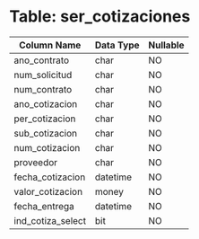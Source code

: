 # Table: ser_cotizaciones

| Column Name | Data Type | Nullable |
|-------------|-----------|----------|
| ano_contrato | char | NO |
| num_solicitud | char | NO |
| num_contrato | char | NO |
| ano_cotizacion | char | NO |
| per_cotizacion | char | NO |
| sub_cotizacion | char | NO |
| num_cotizacion | char | NO |
| proveedor | char | NO |
| fecha_cotizacion | datetime | NO |
| valor_cotizacion | money | NO |
| fecha_entrega | datetime | NO |
| ind_cotiza_select | bit | NO |
